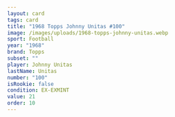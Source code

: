 ```yaml
---
layout: card
tags: card
title: "1968 Topps Johnny Unitas #100"
image: /images/uploads/1968-topps-johnny-unitas.webp
sport: Football
year: "1968"
brand: Topps
subset: ""
player: Johnny Unitas
lastName: Unitas
number: "100"
isRookie: false
condition: EX-EXMINT
value: 21
order: 10
---
```

